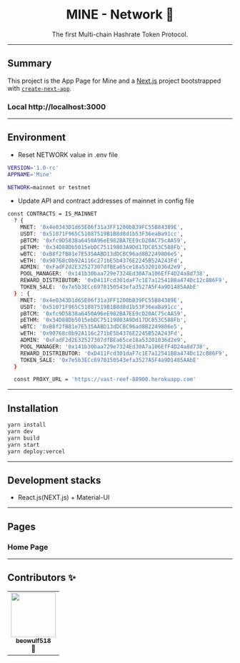 <div align="center">
<h1>MINE - Network 🎣</h1>

<p>The first Multi-chain Hashrate Token Protocol.</p>
</div>

---

## Summary

This project is the App Page for Mine and  a [Next.js](https://nextjs.org/) project bootstrapped with [`create-next-app`](https://github.com/vercel/next.js/tree/canary/packages/create-next-app).

### Local http://localhost:3000

---

## Environment
- Reset NETWORK value in .env file

```bash
VERSION='1.0-rc'
APPNAME='Mine'

NETWORK=mainnet or testnet
```
- Update API and contract addresses of mainnet in config file

```bash
const CONTRACTS = IS_MAINNET
  ? {
    MNET: '0x4e0343D1d65E06f31a3FF1200bB39FC55B84389E',
    USDT: '0x51071F965C51087519B1B8d8d1b53F36eaBa91cc',
    pBTCM: '0xfc9D5838a6450A96eE982BA7EE9cD20AC75cAA59',
    pETHM: '0x34D88Db5015ebDC75119803A9Dd17DC853C588Fb',
    wBTC: '0xB8f2fB81e7E535AABD13dDCBC96ad8B2249806e5',
    wETH: '0x90768c0b92A116c271bE5b4376E2245B52A243Fd',
    ADMIN: '0xFadF2d2E32527307dfBEa65ce18a53201036d2e9',
    POOL_MANAGER: '0x141b30baa729e7324Ed30A7a106EfF4D24a8d738',
    REWARD_DISTRIBUTOR: '0xD411Fcd301daF7c1E7a12541B8a474Dc12c886F9',
    TOKEN_SALE: '0x7e5b3ECc6978150543efa3527A5F4a9D1485AAbE'
  } : {
    MNET: '0x4e0343D1d65E06f31a3FF1200bB39FC55B84389E',
    USDT: '0x51071F965C51087519B1B8d8d1b53F36eaBa91cc',
    pBTCM: '0xfc9D5838a6450A96eE982BA7EE9cD20AC75cAA59',
    pETHM: '0x34D88Db5015ebDC75119803A9Dd17DC853C588Fb',
    wBTC: '0xB8f2fB81e7E535AABD13dDCBC96ad8B2249806e5',
    wETH: '0x90768c0b92A116c271bE5b4376E2245B52A243Fd',
    ADMIN: '0xFadF2d2E32527307dfBEa65ce18a53201036d2e9',
    POOL_MANAGER: '0x141b30baa729e7324Ed30A7a106EfF4D24a8d738',
    REWARD_DISTRIBUTOR: '0xD411Fcd301daF7c1E7a12541B8a474Dc12c886F9',
    TOKEN_SALE: '0x7e5b3ECc6978150543efa3527A5F4a9D1485AAbE'
  }

  const PROXY_URL = 'https://vast-reef-88900.herokuapp.com'
```
---
## Installation

```bash
yarn install
yarn dev
yarn build
yarn start
yarn deploy:vercel
```
---
## Development stacks

- React.js(NEXT.js) + Material-UI
---

## Pages

### Home Page
---
## Contributors ✨

<!-- prettier-ignore-start -->
<!-- markdownlint-disable -->
<table>
  <tr>
    <td align="center"><a href="https://github.com/beowulf518"><img src="https://avatars.githubusercontent.com/u/31363138?v=4" width="100px;" alt=""/><br /><sub><b>beowulf518</b></sub></a><br />📖</td>
  </tr>
</table>

<!-- markdownlint-restore -->
<!-- prettier-ignore-end -->


